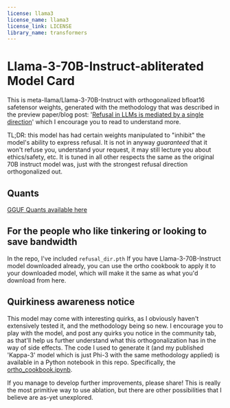 ```yaml
---
license: llama3
license_name: llama3
license_link: LICENSE
library_name: transformers
---
```

# Llama-3-70B-Instruct-abliterated Model Card

This is meta-llama/Llama-3-70B-Instruct with orthogonalized bfloat16 safetensor weights, generated with the methodology that was described in the preview paper/blog post: '[Refusal in LLMs is mediated by a single direction](https://www.alignmentforum.org/posts/jGuXSZgv6qfdhMCuJ/refusal-in-llms-is-mediated-by-a-single-direction)' which I encourage you to read to understand more.

TL;DR: this model has had certain weights manipulated to "inhibit" the model's ability to express refusal. It is not in anyway _guaranteed_ that it won't refuse you, understand your request, it may still lecture you about ethics/safety, etc. It is tuned in all other respects the same as the original 70B instruct model was, just with the strongest refusal direction orthogonalized out.

## Quants
[GGUF Quants available here](https://huggingface.co/failspy/llama-3-70B-Instruct-abliterated-GGUF)

## For the people who like tinkering or looking to save bandwidth
In the repo, I've included `refusal_dir.pth`
If you have Llama-3-70B-Instruct model downloaded already, you can use the ortho cookbook to apply it to your downloaded model, which will make it the same as what you'd download from here.

## Quirkiness awareness notice

This model may come with interesting quirks, as I obviously haven't extensively tested it, and the methodology being so new. I encourage you to play with the model, and post any quirks you notice in the community tab, as that'll help us further understand what this orthogonalization has in the way of side effects. The code I used to generate it (and my published 'Kappa-3' model which is just Phi-3 with the same methodology applied) is available in a Python notebook in this repo. Specifically, the [ortho_cookbook.ipynb](https://huggingface.co/failspy/llama-3-70B-Instruct-abliterated/blob/main/ortho_cookbook.ipynb). 

If you manage to develop further improvements, please share! This is really the most primitive way to use ablation, but there are other possibilities that I believe are as-yet unexplored.
